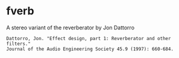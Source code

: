 # fverb

A stereo variant of the reverberator by Jon Dattorro

```
Dattorro, Jon. "Effect design, part 1: Reverberator and other filters."
Journal of the Audio Engineering Society 45.9 (1997): 660-684.
```
